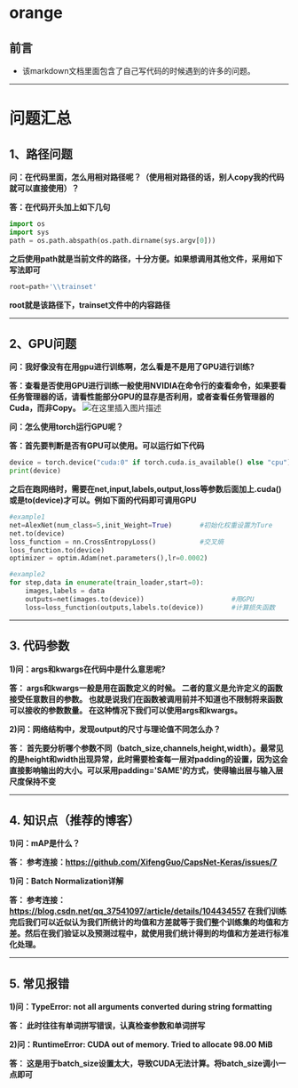 # orange
## 前言
* 该markdown文档里面包含了自己写代码的时候遇到的许多的问题。
****

# 问题汇总
## 1、路径问题
**问：在代码里面，怎么用相对路径呢？（使用相对路径的话，别人copy我的代码就可以直接使用）？**

**答：在代码开头加上如下几句**

```python
import os
import sys
path = os.path.abspath(os.path.dirname(sys.argv[0]))
```

**之后使用path就是当前文件的路径，十分方便。如果想调用其他文件，采用如下写法即可**
```python
root=path+'\\trainset'
```
**root就是该路径下，trainset文件中的内容路径**
****

## 2、GPU问题
**问：我好像没有在用gpu进行训练啊，怎么看是不是用了GPU进行训练?**

**答：查看是否使用GPU进行训练一般使用NVIDIA在命令行的查看命令，如果要看任务管理器的话，请看性能部分GPU的显存是否利用，或者查看任务管理器的Cuda，而非Copy。**
![在这里插入图片描述](https://img-blog.csdnimg.cn/20201013234241524.png?x-oss-process=image/watermark,type_ZmFuZ3poZW5naGVpdGk,shadow_10,text_aHR0cHM6Ly9ibG9nLmNzZG4ubmV0L3dlaXhpbl80NDc5MTk2NA==,size_16,color_FFFFFF,t_70#pic_center)

**问：怎么使用torch运行GPU呢？**

**答：首先要判断是否有GPU可以使用。可以运行如下代码**
```python
device = torch.device("cuda:0" if torch.cuda.is_available() else "cpu")
print(device)
```
**之后在跑网络时，需要在net,input,labels,output,loss等参数后面加上.cuda()或是to(device)才可以。例如下面的代码即可调用GPU**
```python
#example1
net=AlexNet(num_class=5,init_Weight=True)       #初始化权重设置为Ture
net.to(device)
loss_function = nn.CrossEntropyLoss()           #交叉熵
loss_function.to(device)
optimizer = optim.Adam(net.parameters(),lr=0.0002)

#example2
for step,data in enumerate(train_loader,start=0):
    images,labels = data
    outputs=net(images.to(device))                      #用GPU
    loss=loss_function(outputs,labels.to(device))       #计算损失函数
```
****
## 3. 代码参数
**1)问：args和kwargs在代码中是什么意思呢?**

**答： args和kwargs一般是用在函数定义的时候。
二者的意义是允许定义的函数接受任意数目的参数。
也就是说我们在函数被调用前并不知道也不限制将来函数可以接收的参数数量。
在这种情况下我们可以使用args和kwargs。**

**2)问：网络结构中，发现output的尺寸与理论值不同怎么办？**

**答： 首先要分析哪个参数不同（batch_size,channels,height,width）。最常见的是height和width出现异常，此时需要检查每一层对padding的设置，因为这会直接影响输出的大小。可以采用padding='SAME'的方式，使得输出层与输入层尺度保持不变**

****
## 4. 知识点（推荐的博客）
**1)问：mAP是什么？**

**答： 参考连接：https://github.com/XifengGuo/CapsNet-Keras/issues/7**


**1)问：Batch Normalization详解**

**答： 参考连接：https://blog.csdn.net/qq_37541097/article/details/104434557  在我们训练完后我们可以近似认为我们所统计的均值和方差就等于我们整个训练集的均值和方差。然后在我们验证以及预测过程中，就使用我们统计得到的均值和方差进行标准化处理。**

****
## 5. 常见报错
**1)问：TypeError: not all arguments converted during string formatting**

**答： 此时往往有单词拼写错误，认真检查参数和单词拼写**


**2)问：RuntimeError: CUDA out of memory. Tried to allocate 98.00 MiB**

**答： 这是用于batch_size设置太大，导致CUDA无法计算。将batch_size调小一点即可**
